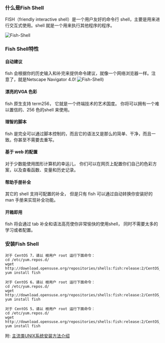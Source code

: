 ### 什么是Fish Shell
FISH（friendly interactive shell）是一个用户友好的命令行 shell，主要是用来进行交互式使用。shell 就是一个用来执行其他程序的程序。

![Fish-Shell](https://czero000.github.io/images/bash/fish-shell.png)

### Fish Shell特性
#### 自动建议
fish 会根据你的历史输入和补完来提供命令建议，就像一个网络浏览器一样。注意了，就是Netscape Navigator 4.0!
![Fish-Shell](https://czero000.github.io/images/bash/fish-shell.gif))

#### 漂亮的VGA 色彩
fish 原生支持 term256， 它就是一个终端技术的艺术国度。 你将可以拥有一个难以置信的、256 色的shell 来使用。

#### 理智的脚本
fish 是完全可以通过脚本控制的，而且它的语法又是那么的简单、干净，而且一致。你甚至不需要去重写。

#### 基于 web 的配置
对于少数能使用图形计算机的幸运儿， 你们可以在网页上配置你们自己的色彩方案，以及查看函数、变量和历史记录。

#### 帮助手册补全
其它的 shell 支持可配置的补全， 但是只有 fish 可以通过自动转换你安装好的 man 手册来实现补全功能。

#### 开箱即用
fish 将会通过 tab 补全和语法高亮使你非常愉快的使用shell， 同时不需要太多的学习或者配置。

### 安装Fish Shell
```
对于 CentOS 7，请以 根用户 root 运行下面命令：
cd /etc/yum.repos.d/
wget http://download.opensuse.org/repositories/shells:fish:release:2/CentOS_7/shells:fish:release:2.repo
yum install fish

对于 CentOS 6，请以 根用户 root 运行下面命令：
cd /etc/yum.repos.d/
wget http://download.opensuse.org/repositories/shells:fish:release:2/CentOS_6/shells:fish:release:2.repo
yum install fish

对于 CentOS 5，请以 根用户 root 运行下面命令：
cd /etc/yum.repos.d/
wget http://download.opensuse.org/repositories/shells:fish:release:2/CentOS_5/shells:fish:release:2.repo
yum install fish
```
附: [主流类UNIX系统安装方法介绍](http://software.opensuse.org/download.html?project=shells%3Afish%3Arelease%3A2&package=fish)
